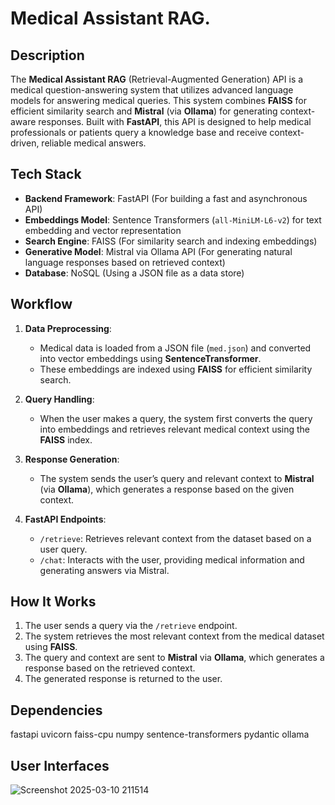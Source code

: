 # Medical Assistant RAG.

## Description

The **Medical Assistant RAG** (Retrieval-Augmented Generation) API is a medical question-answering system that utilizes advanced language models for answering medical queries. This system combines **FAISS** for efficient similarity search and **Mistral** (via **Ollama**) for generating context-aware responses. Built with **FastAPI**, this API is designed to help medical professionals or patients query a knowledge base and receive context-driven, reliable medical answers.

## Tech Stack
- **Backend Framework**: FastAPI (For building a fast and asynchronous API)
- **Embeddings Model**: Sentence Transformers (`all-MiniLM-L6-v2`) for text embedding and vector representation
- **Search Engine**: FAISS (For similarity search and indexing embeddings)
- **Generative Model**: Mistral via Ollama API (For generating natural language responses based on retrieved context)
- **Database**: NoSQL (Using a JSON file as a data store)

## Workflow
1. **Data Preprocessing**:
   - Medical data is loaded from a JSON file (`med.json`) and converted into vector embeddings using **SentenceTransformer**.
   - These embeddings are indexed using **FAISS** for efficient similarity search.

2. **Query Handling**:
   - When the user makes a query, the system first converts the query into embeddings and retrieves relevant medical context using the **FAISS** index.
   
3. **Response Generation**:
   - The system sends the user’s query and relevant context to **Mistral** (via **Ollama**), which generates a response based on the given context.

4. **FastAPI Endpoints**:
   - `/retrieve`: Retrieves relevant context from the dataset based on a user query.
   - `/chat`: Interacts with the user, providing medical information and generating answers via Mistral.

## How It Works

1. The user sends a query via the `/retrieve` endpoint.
2. The system retrieves the most relevant context from the medical dataset using **FAISS**.
3. The query and context are sent to **Mistral** via **Ollama**, which generates a response based on the retrieved context.
4. The generated response is returned to the user.

## Dependencies

fastapi
uvicorn
faiss-cpu
numpy
sentence-transformers
pydantic
ollama

## User Interfaces
![Screenshot 2025-03-10 211514](https://github.com/user-attachments/assets/ea4d416c-ec92-4c59-ba6e-ef63c59349d5)
